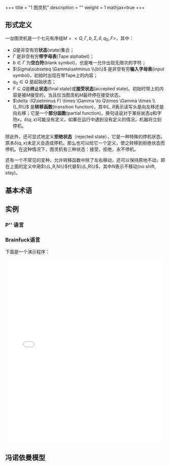 +++
title = "1 图灵机"
description = ""
weight = 1
mathjax=true
+++


## 形式定义

一台图灵机是一个七元有序组$M=<Q, \Gamma, b, \Sigma, \delta, q_0, F>$，其中：

- $Q$是非空有穷**状态**(state)集合；
- $\Gamma$ 是非空有穷**带字母表**(Tape alphabet)；
- $b \in \Gamma$ 为**空白符**(blank symbol)，也是唯一允许出现无限次的字符；
- $\Sigma\subseteq \Gamma\setminus \\{b\\}$ 是非空有穷**输入字母表**(input symbol)，初始时出现在带Tape上的内容；
- $q_0 \in Q$ 是起始状态；
- $F \subseteq Q$是**终止状态**(final state)或**接受状态**(accepted state)。初始时带上的内容是被$M$接受的，当且仅当图灵机$M$最终停在接受状态。
- $\delta :(Q\setminus F) \times \Gamma \to Q\times \Gamma \times \\{L,R\\}$ 是**转移函数**(transition function)，其中$L$, $R$表示读写头是向左移还是向右移；它是一个**部分函数**(partial function)，换句话说对于某些状态$q$和字符$x$，$\delta(q,x)$可能没有定义，如果在运行中遇到没有定义的情况，机器将立刻停机。


除此外，还可显式地定义**拒绝状态**（rejected state），它是一种特殊的停机状态。原本$\delta(q,x)$未定义会造成停机，那么也可以给它一个定义，使之转移到拒绝状态而停机。在这种情况下，图灵机有三种状态：接受，拒绝，永不停机。

还有一个不常见的变种，允许转移函数中除了左右移动，还可以保持原地不动，即在上面的定义中用$\\{L,R,N\\}$代替$\\{L,R\\}$，其中$N$表示不移动(no shift, stay)。


## 基本术语


## 实例

### P'' 语言

### Brainfuck语言

下面是一个演示程序：

<div style="position: relative; width: 100%; overflow: hidden; padding-top: 115%;">
<iframe style="position: absolute; top: 0; left: 0; bottom: 0; right: 0; width: 100%; height: 100%; border: none;" src="/app/brainfuck/index.html" class="iframe" scrolling="no" frameborder="0" sandbox="allow-scripts"></iframe>
</div>

## 冯诺依曼模型